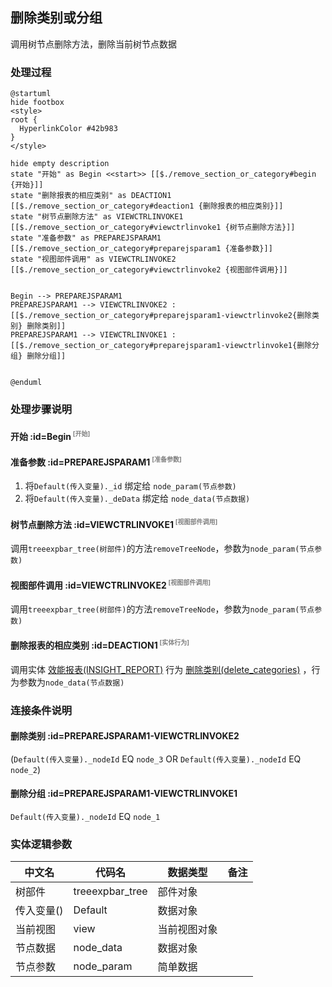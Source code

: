 ## 删除类别或分组 <!-- {docsify-ignore-all} -->

   调用树节点删除方法，删除当前树节点数据

### 处理过程

```plantuml
@startuml
hide footbox
<style>
root {
  HyperlinkColor #42b983
}
</style>

hide empty description
state "开始" as Begin <<start>> [[$./remove_section_or_category#begin {开始}]]
state "删除报表的相应类别" as DEACTION1  [[$./remove_section_or_category#deaction1 {删除报表的相应类别}]]
state "树节点删除方法" as VIEWCTRLINVOKE1  [[$./remove_section_or_category#viewctrlinvoke1 {树节点删除方法}]]
state "准备参数" as PREPAREJSPARAM1  [[$./remove_section_or_category#preparejsparam1 {准备参数}]]
state "视图部件调用" as VIEWCTRLINVOKE2  [[$./remove_section_or_category#viewctrlinvoke2 {视图部件调用}]]


Begin --> PREPAREJSPARAM1
PREPAREJSPARAM1 --> VIEWCTRLINVOKE2 : [[$./remove_section_or_category#preparejsparam1-viewctrlinvoke2{删除类别} 删除类别]]
PREPAREJSPARAM1 --> VIEWCTRLINVOKE1 : [[$./remove_section_or_category#preparejsparam1-viewctrlinvoke1{删除分组} 删除分组]]


@enduml
```


### 处理步骤说明

#### 开始 :id=Begin<sup class="footnote-symbol"> <font color=gray size=1>[开始]</font></sup>




#### 准备参数 :id=PREPAREJSPARAM1<sup class="footnote-symbol"> <font color=gray size=1>[准备参数]</font></sup>



1. 将`Default(传入变量)._id` 绑定给  `node_param(节点参数)`
2. 将`Default(传入变量)._deData` 绑定给  `node_data(节点数据)`

#### 树节点删除方法 :id=VIEWCTRLINVOKE1<sup class="footnote-symbol"> <font color=gray size=1>[视图部件调用]</font></sup>



调用`treeexpbar_tree(树部件)`的方法`removeTreeNode`，参数为`node_param(节点参数)`
#### 视图部件调用 :id=VIEWCTRLINVOKE2<sup class="footnote-symbol"> <font color=gray size=1>[视图部件调用]</font></sup>



调用`treeexpbar_tree(树部件)`的方法`removeTreeNode`，参数为`node_param(节点参数)`
#### 删除报表的相应类别 :id=DEACTION1<sup class="footnote-symbol"> <font color=gray size=1>[实体行为]</font></sup>



调用实体 [效能报表(INSIGHT_REPORT)](module/Insight/insight_report.md) 行为 [删除类别(delete_categories)](module/Insight/insight_report#行为) ，行为参数为`node_data(节点数据)`

### 连接条件说明
#### 删除类别 :id=PREPAREJSPARAM1-VIEWCTRLINVOKE2

(```Default(传入变量)._nodeId``` EQ ```node_3``` OR ```Default(传入变量)._nodeId``` EQ ```node_2```)
#### 删除分组 :id=PREPAREJSPARAM1-VIEWCTRLINVOKE1

```Default(传入变量)._nodeId``` EQ ```node_1```


### 实体逻辑参数

|    中文名   |    代码名    |  数据类型      |备注 |
| --------| --------| --------  | --------   |
|树部件|treeexpbar_tree|部件对象||
|传入变量(<i class="fa fa-check"/></i>)|Default|数据对象||
|当前视图|view|当前视图对象||
|节点数据|node_data|数据对象||
|节点参数|node_param|简单数据||

